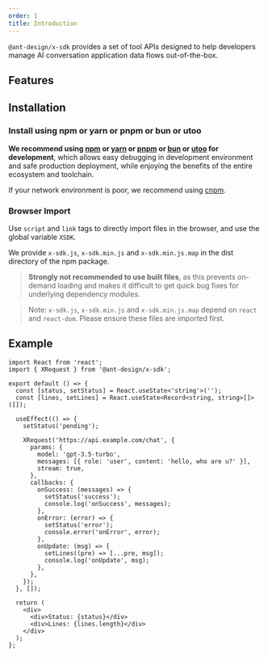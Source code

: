 ```yaml
---
order: 1
title: Introduction
---
```


`@ant-design/x-sdk` provides a set of tool APIs designed to help developers manage AI conversation application data flows out-of-the-box.

## Features

## Installation

### Install using npm or yarn or pnpm or bun or utoo

**We recommend using [npm](https://www.npmjs.com/) or [yarn](https://github.com/yarnpkg/yarn/) or [pnpm](https://pnpm.io/) or [bun](https://bun.sh/) or [utoo](https://github.com/umijs/mako/tree/next) for development**, which allows easy debugging in development environment and safe production deployment, while enjoying the benefits of the entire ecosystem and toolchain.

<InstallDependencies npm='$ npm install @ant-design/x-sdk --save' yarn='$ yarn add @ant-design/x-sdk' pnpm='$ pnpm install @ant-design/x-sdk --save' bun='$ bun add @ant-design/x-sdk' utoo='$ ut install @ant-design/x-sdk --save'></InstallDependencies>

If your network environment is poor, we recommend using [cnpm](https://github.com/cnpm/cnpm).

### Browser Import

Use `script` and `link` tags to directly import files in the browser, and use the global variable `XSDK`.

We provide `x-sdk.js`, `x-sdk.min.js` and `x-sdk.min.js.map` in the dist directory of the npm package.

> **Strongly not recommended to use built files**, as this prevents on-demand loading and makes it difficult to get quick bug fixes for underlying dependency modules.

> Note: `x-sdk.js`, `x-sdk.min.js` and `x-sdk.min.js.map` depend on `react` and `react-dom`. Please ensure these files are imported first.

## Example

```tsx
import React from 'react';
import { XRequest } from '@ant-design/x-sdk';

export default () => {
  const [status, setStatus] = React.useState<'string'>('');
  const [lines, setLines] = React.useState<Record<string, string>[]>([]);

  useEffect(() => {
    setStatus('pending');

    XRequest('https://api.example.com/chat', {
      params: {
        model: 'gpt-3.5-turbo',
        messages: [{ role: 'user', content: 'hello, who are u?' }],
        stream: true,
      },
      callbacks: {
        onSuccess: (messages) => {
          setStatus('success');
          console.log('onSuccess', messages);
        },
        onError: (error) => {
          setStatus('error');
          console.error('onError', error);
        },
        onUpdate: (msg) => {
          setLines((pre) => [...pre, msg]);
          console.log('onUpdate', msg);
        },
      },
    });
  }, []);

  return (
    <div>
      <div>Status: {status}</div>
      <div>Lines: {lines.length}</div>
    </div>
  );
};
```
